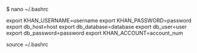 $ nano ~/.bashrc

export KHAN_USERNAME=username
export KHAN_PASSWORD=password
export db_host=host
export db_database=database
export db_user=user
export db_password=password
export KHAN_ACCOUNT=account_num

source ~/.bashrc
